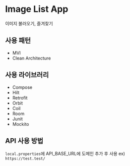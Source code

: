 # Image List App
이미지 불러오기, 즐겨찾기

## 사용 패턴
- MVI
- Clean Architecture

## 사용 라이브러리
- Compose
- Hilt
- Retrofit
- Orbit
- Coil
- Room
- Junit
- Mockito

## API 사용 방법
`local.properties`에 API_BASE_URL에 도메인 추가 후 사용
ex) `https://test.test/`